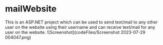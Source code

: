 # mailWebsite
This is an ASP.NET project which can be used to send text/mail to any other user on the website using their username and can receive text/mail for any user on the website.
![Screenshot](codeFiles/Screenshot 2023-07-29 004047.png)
